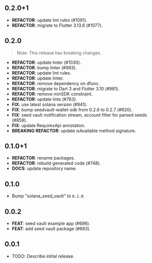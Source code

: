 ## 0.2.0+1

 - **REFACTOR**: update lint rules (#1091).
 - **REFACTOR**: migrate to Flutter 3.13.6 (#1077).

## 0.2.0

> Note: This release has breaking changes.

 - **REFACTOR**: update linter (#1030).
 - **REFACTOR**: bump linter (#993).
 - **REFACTOR**: update lint rules.
 - **REFACTOR**: update linter.
 - **REFACTOR**: remove dependency on dfunc.
 - **REFACTOR**: migrate to Dart 3 and Flutter 3.10 (#981).
 - **REFACTOR**: remove minSDK constraint.
 - **REFACTOR**: update lints (#783).
 - **FIX**: use latest solana version (#941).
 - **FIX**: bump seedvault-wallet-sdk from 0.2.6 to 0.2.7 (#920).
 - **FIX**: seed vault notification stream, account filter for parsed seeds (#859).
 - **FIX**: update RequiresApi annotation.
 - **BREAKING** **REFACTOR**: update isAvailable method signature.

## 0.1.0+1

 - **REFACTOR**: rename packages.
 - **REFACTOR**: rebuild generated code (#748).
 - **DOCS**: update repository name.

## 0.1.0

 - Bump "solana_seed_vault" to `0.1.0`.

## 0.0.2

 - **FEAT**: seed vault example app (#696).
 - **FEAT**: add seed vault package (#683).

## 0.0.1

* TODO: Describe initial release.
